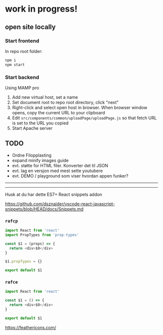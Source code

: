 # work in progress!


## open site locally

### Start frontend
In repo root folder:
```bash
npm i
npm start
```

### Start backend

Using MAMP pro
1. Add new virtual host, set a name
2. Set document root to repo root directory, click "next"
3. Right-click and select open host in browser. When browser window opens, copy the current URL to your clipboard 
4. Edit `src/components/common/uploadPage/uploadPage.js` so that fetch URL is set to the URL you copied
5. Start Apache server


## TODO
- Ordne Filopplasting
- expand minify images guide
- evt. støtte for HTML filer. Konverter det til JSON
- evt. lag en versjon med mest sette youtubere
- evt. DEMO / playground som viser hvordan appen funker?

* * * * * * * *
---------------


Husk at du har dette
ES7+ React snippets addon

https://github.com/dsznajder/vscode-react-javascript-snippets/blob/HEAD/docs/Snippets.md

### `rafcp`
```js
import React from 'react'
import PropTypes from 'prop-types'

const $1 = (props) => {
  return <div>$0</div>
}

$1.propTypes = {}

export default $1
```

### `rafce`
```js
import React from 'react'

const $1 = () => {
  return <div>$0</div>
}

export default $1

```


https://feathericons.com/